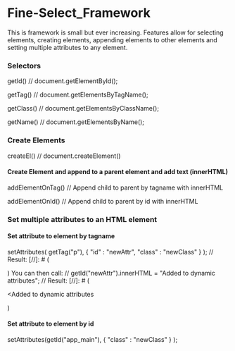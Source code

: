 # Fine-Select_Framework

This is framework is small but ever increasing. Features allow for selecting elements, 
creating elements, appending elements to other elements and setting multiple attributes to any element.

### Selectors
getId()           // document.getElementById();

getTag()          // document.getElementsByTagName();

getClass()        // document.getElementsByClassName();

getName()         // document.getElementsByName();

### Create Elements
createEl()        // document.createElement()
#### Create Element and append to a parent element and add text (innerHTML)
addElementOnTag() // Append child to parent by tagname with innerHTML

addElementOnId()  // Append child to parent by id with innerHTML

### Set multiple attributes to an HTML element 

#### Set attribute to element by tagname
setAttributes( getTag("p"), 
    { "id" : "newAttr", "class" : "newClass" }
);
// Result: [//]: #  (<p id="newAttr" class="newClass"></p>)
You can then call:
// getId("newAttr").innerHTML = "Added to dynamic attributes";
// Result: [//]: #  (<p id="newAttr" class="newClass"><Added to dynamic attributes</p>)

#### Set attribute to element by id 
setAttributes(getId("app_main"), 
    { "class" : "newClass" }
);

